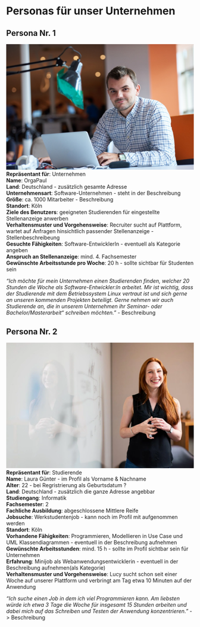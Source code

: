 # Personas für unser Unternehmen

## Persona Nr. 1

![smart](../images/entrepreneur-2326419_1280.jpeg)
**Repräsentant für**:  Unternehmen <br/> 
**Name**: OrgaPaul <br/> 
**Land**: Deutschland - zusätzlich gesamte Adresse<br/> 
**Unternehmensart**: Software-Unternehmen - steht in der Beschreibung<br/> 
**Größe**: ca. 1000 Mitarbeiter - Beschreibung <br/> 
**Standort**: Köln<br/> 
**Ziele des Benutzers**: geeigneten Studierenden für eingestellte Stellenanzeige anwerben<br/> 
**Verhaltensmuster und Vorgehensweise**: Recruiter sucht auf Plattform, wartet auf Anfragen hinsichtlich passender Stellenanzeige - Stellenbeschreibeung<br/> 
**Gesuchte Fähigkeiten**: Software-EntwicklerIn - eventuell als Kategorie angeben<br/> 
**Anspruch an Stellenanzeige**: mind. 4. Fachsemester<br/> 
**Gewünschte Arbeitsstunde pro Woche**: 20 h - sollte sichtbar für Studenten sein
<br/> 

*“Ich möchte für mein Unternehmen einen Studierenden finden, welcher 20 Stunden die Woche als Software-Entwickler:In arbeitet. Mir ist wichtig, dass der Studierende mit dem Betriebssystem Linux vertraut ist und sich gerne an unseren kommenden Projekten beteiligt. Gerne nehmen wir auch Studierende an, die in unserem Unternehmen ihr Seminar- oder Bachelor/Masterarbeit“ schreiben möchten.”* - Beschreibung
<br/> 
## Persona Nr. 2
![smart](../images/woman-4702060_1280.webp)
**Repräsentant für**: Studierende<br/> 
**Name**: Laura Günter - im Profil als Vorname & Nachname<br/> 
**Alter**: 22 - bei Regristrierung als Geburtsdatum ?<br/> 
**Land**: Deutschland - zusätzlich die ganze Adresse angebbar <br/> 
**Studiengang**: Informatik<br/> 
**Fachsemester**: 2<br/> 
**Fachliche Ausbildung**: abgeschlossene Mittlere Reife<br/> 
**Jobsuche**: Werkstudentenjob - kann noch im Profil mit aufgenommen werden <br/> 
**Standort**: Köln<br/> 
**Vorhandene Fähigkeiten**: Programmieren, Modellieren in Use Case und UML Klassendiagrammen - eventuell in der Beschreibung aufnehmen<br/> 
**Gewünschte Arbeitsstunden**: mind. 15 h - sollte im Profil sichtbar sein für Unternehmen <br/> 
**Erfahrung**: Minijob als Webanwendungsentwicklerin - eventuell in der Beschreibung aufnehmen(als Kategorie)<br/> 
**Verhaltensmuster und Vorgehensweise**: Lucy sucht schon seit einer Woche auf unserer Plattform und verbringt am Tag etwa 10 Minuten auf der Anwendung 

*“Ich suche einen Job in dem ich viel Programmieren kann. Am liebsten würde ich etwa 3 Tage die Woche für insgesamt 15 Stunden arbeiten und dabei mich auf das Schreiben und Testen der Anwendung konzentrieren.”* -> Beschreibung


